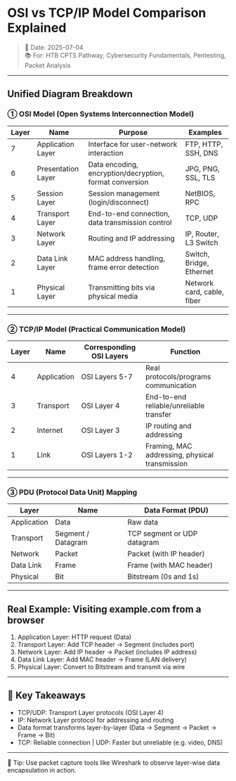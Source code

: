 # OSI vs TCP/IP Model Comparison Explained

> 📅 Date: 2025-07-04  
> 📚 For: HTB CPTS Pathway, Cybersecurity Fundamentals, Pentesting, Packet Analysis

---

## Unified Diagram Breakdown

### ① OSI Model (Open Systems Interconnection Model)

| Layer | Name | Purpose | Examples |
|-------|------|---------|----------|
| 7 | Application Layer | Interface for user-network interaction | FTP, HTTP, SSH, DNS |
| 6 | Presentation Layer | Data encoding, encryption/decryption, format conversion | JPG, PNG, SSL, TLS |
| 5 | Session Layer | Session management (login/disconnect) | NetBIOS, RPC |
| 4 | Transport Layer | End-to-end connection, data transmission control | TCP, UDP |
| 3 | Network Layer | Routing and IP addressing | IP, Router, L3 Switch |
| 2 | Data Link Layer | MAC address handling, frame error detection | Switch, Bridge, Ethernet |
| 1 | Physical Layer | Transmitting bits via physical media | Network card, cable, fiber |

---

### ② TCP/IP Model (Practical Communication Model)

| Layer | Name | Corresponding OSI Layers | Function |
|-------|------|--------------------------|----------|
| 4 | Application | OSI Layers 5-7 | Real protocols/programs communication |
| 3 | Transport | OSI Layer 4 | End-to-end reliable/unreliable transfer |
| 2 | Internet | OSI Layer 3 | IP routing and addressing |
| 1 | Link | OSI Layers 1-2 | Framing, MAC addressing, physical transmission |

---

### ③ PDU (Protocol Data Unit) Mapping

| Layer | Name | Data Format (PDU) |
|-------|------|--------------------|
| Application | Data | Raw data |
| Transport | Segment / Datagram | TCP segment or UDP datagram |
| Network | Packet | Packet (with IP header) |
| Data Link | Frame | Frame (with MAC header) |
| Physical | Bit | Bitstream (0s and 1s) |

---

## Real Example: Visiting example.com from a browser

1. Application Layer: HTTP request (Data)
2. Transport Layer: Add TCP header → Segment (includes port)
3. Network Layer: Add IP header → Packet (includes IP address)
4. Data Link Layer: Add MAC header → Frame (LAN delivery)
5. Physical Layer: Convert to Bitstream and transmit via wire

---

## 🎯 Key Takeaways

- TCP/UDP: Transport Layer protocols (OSI Layer 4)
- IP: Network Layer protocol for addressing and routing
- Data format transforms layer-by-layer (Data → Segment → Packet → Frame → Bit)
- TCP: Reliable connection | UDP: Faster but unreliable (e.g. video, DNS)

---

🧠 Tip: Use packet capture tools like Wireshark to observe layer-wise data encapsulation in action.
